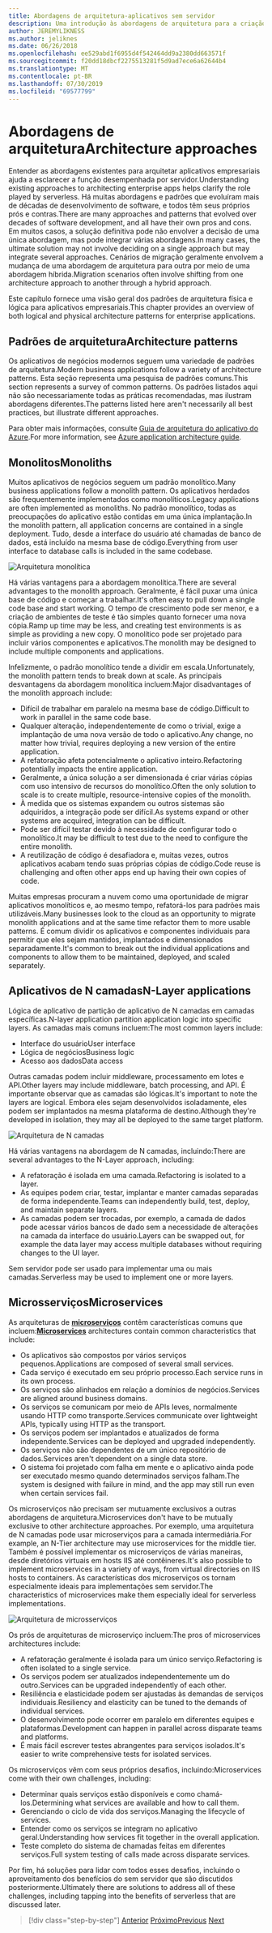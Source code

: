 ```yaml
---
title: Abordagens de arquitetura-aplicativos sem servidor
description: Uma introdução às abordagens de arquitetura para a criação de aplicativos empresariais baseados em nuvem, desde arquiteturas de N camadas até servidores.
author: JEREMYLIKNESS
ms.author: jeliknes
ms.date: 06/26/2018
ms.openlocfilehash: ee529abd1f6955d4f542464dd9a2380dd663571f
ms.sourcegitcommit: f20dd18dbcf2275513281f5d9ad7ece6a62644b4
ms.translationtype: MT
ms.contentlocale: pt-BR
ms.lasthandoff: 07/30/2019
ms.locfileid: "69577799"
---
```

# <a name="architecture-approaches"></a><span data-ttu-id="59ee7-103">Abordagens de arquitetura</span><span class="sxs-lookup"><span data-stu-id="59ee7-103">Architecture approaches</span></span>

<span data-ttu-id="59ee7-104">Entender as abordagens existentes para arquitetar aplicativos empresariais ajuda a esclarecer a função desempenhada por servidor.</span><span class="sxs-lookup"><span data-stu-id="59ee7-104">Understanding existing approaches to architecting enterprise apps helps clarify the role played by serverless.</span></span> <span data-ttu-id="59ee7-105">Há muitas abordagens e padrões que evoluíram mais de décadas de desenvolvimento de software, e todos têm seus próprios prós e contras.</span><span class="sxs-lookup"><span data-stu-id="59ee7-105">There are many approaches and patterns that evolved over decades of software development, and all have their own pros and cons.</span></span> <span data-ttu-id="59ee7-106">Em muitos casos, a solução definitiva pode não envolver a decisão de uma única abordagem, mas pode integrar várias abordagens.</span><span class="sxs-lookup"><span data-stu-id="59ee7-106">In many cases, the ultimate solution may not involve deciding on a single approach but may integrate several approaches.</span></span> <span data-ttu-id="59ee7-107">Cenários de migração geralmente envolvem a mudança de uma abordagem de arquitetura para outra por meio de uma abordagem híbrida.</span><span class="sxs-lookup"><span data-stu-id="59ee7-107">Migration scenarios often involve shifting from one architecture approach to another through a hybrid approach.</span></span>

<span data-ttu-id="59ee7-108">Este capítulo fornece uma visão geral dos padrões de arquitetura física e lógica para aplicativos empresariais.</span><span class="sxs-lookup"><span data-stu-id="59ee7-108">This chapter provides an overview of both logical and physical architecture patterns for enterprise applications.</span></span>

## <a name="architecture-patterns"></a><span data-ttu-id="59ee7-109">Padrões de arquitetura</span><span class="sxs-lookup"><span data-stu-id="59ee7-109">Architecture patterns</span></span>

<span data-ttu-id="59ee7-110">Os aplicativos de negócios modernos seguem uma variedade de padrões de arquitetura.</span><span class="sxs-lookup"><span data-stu-id="59ee7-110">Modern business applications follow a variety of architecture patterns.</span></span> <span data-ttu-id="59ee7-111">Esta seção representa uma pesquisa de padrões comuns.</span><span class="sxs-lookup"><span data-stu-id="59ee7-111">This section represents a survey of common patterns.</span></span> <span data-ttu-id="59ee7-112">Os padrões listados aqui não são necessariamente todas as práticas recomendadas, mas ilustram abordagens diferentes.</span><span class="sxs-lookup"><span data-stu-id="59ee7-112">The patterns listed here aren't necessarily all best practices, but illustrate different approaches.</span></span>

<span data-ttu-id="59ee7-113">Para obter mais informações, consulte [Guia de arquitetura do aplicativo do Azure](https://docs.microsoft.com/azure/architecture/guide/).</span><span class="sxs-lookup"><span data-stu-id="59ee7-113">For more information, see [Azure application architecture guide](https://docs.microsoft.com/azure/architecture/guide/).</span></span>

## <a name="monoliths"></a><span data-ttu-id="59ee7-114">Monolitos</span><span class="sxs-lookup"><span data-stu-id="59ee7-114">Monoliths</span></span>

<span data-ttu-id="59ee7-115">Muitos aplicativos de negócios seguem um padrão monolítico.</span><span class="sxs-lookup"><span data-stu-id="59ee7-115">Many business applications follow a monolith pattern.</span></span> <span data-ttu-id="59ee7-116">Os aplicativos herdados são frequentemente implementados como monolíticos.</span><span class="sxs-lookup"><span data-stu-id="59ee7-116">Legacy applications are often implemented as monoliths.</span></span> <span data-ttu-id="59ee7-117">No padrão monolítico, todas as preocupações do aplicativo estão contidas em uma única implantação.</span><span class="sxs-lookup"><span data-stu-id="59ee7-117">In the monolith pattern, all application concerns are contained in a single deployment.</span></span> <span data-ttu-id="59ee7-118">Tudo, desde a interface do usuário até chamadas de banco de dados, está incluído na mesma base de código.</span><span class="sxs-lookup"><span data-stu-id="59ee7-118">Everything from user interface to database calls is included in the same codebase.</span></span>

![Arquitetura monolítica](./media/monolith-architecture.png)

<span data-ttu-id="59ee7-120">Há várias vantagens para a abordagem monolítica.</span><span class="sxs-lookup"><span data-stu-id="59ee7-120">There are several advantages to the monolith approach.</span></span> <span data-ttu-id="59ee7-121">Geralmente, é fácil puxar uma única base de código e começar a trabalhar.</span><span class="sxs-lookup"><span data-stu-id="59ee7-121">It's often easy to pull down a single code base and start working.</span></span> <span data-ttu-id="59ee7-122">O tempo de crescimento pode ser menor, e a criação de ambientes de teste é tão simples quanto fornecer uma nova cópia.</span><span class="sxs-lookup"><span data-stu-id="59ee7-122">Ramp up time may be less, and creating test environments is as simple as providing a new copy.</span></span> <span data-ttu-id="59ee7-123">O monolítico pode ser projetado para incluir vários componentes e aplicativos.</span><span class="sxs-lookup"><span data-stu-id="59ee7-123">The monolith may be designed to include multiple components and applications.</span></span>

<span data-ttu-id="59ee7-124">Infelizmente, o padrão monolítico tende a dividir em escala.</span><span class="sxs-lookup"><span data-stu-id="59ee7-124">Unfortunately, the monolith pattern tends to break down at scale.</span></span> <span data-ttu-id="59ee7-125">As principais desvantagens da abordagem monolítica incluem:</span><span class="sxs-lookup"><span data-stu-id="59ee7-125">Major disadvantages of the monolith approach include:</span></span>

* <span data-ttu-id="59ee7-126">Difícil de trabalhar em paralelo na mesma base de código.</span><span class="sxs-lookup"><span data-stu-id="59ee7-126">Difficult to work in parallel in the same code base.</span></span>
* <span data-ttu-id="59ee7-127">Qualquer alteração, independentemente de como o trivial, exige a implantação de uma nova versão de todo o aplicativo.</span><span class="sxs-lookup"><span data-stu-id="59ee7-127">Any change, no matter how trivial, requires deploying a new version of the entire application.</span></span>
* <span data-ttu-id="59ee7-128">A refatoração afeta potencialmente o aplicativo inteiro.</span><span class="sxs-lookup"><span data-stu-id="59ee7-128">Refactoring potentially impacts the entire application.</span></span>
* <span data-ttu-id="59ee7-129">Geralmente, a única solução a ser dimensionada é criar várias cópias com uso intensivo de recursos do monolítico.</span><span class="sxs-lookup"><span data-stu-id="59ee7-129">Often the only solution to scale is to create multiple, resource-intensive copies of the monolith.</span></span>
* <span data-ttu-id="59ee7-130">À medida que os sistemas expandem ou outros sistemas são adquiridos, a integração pode ser difícil.</span><span class="sxs-lookup"><span data-stu-id="59ee7-130">As systems expand or other systems are acquired, integration can be difficult.</span></span>
* <span data-ttu-id="59ee7-131">Pode ser difícil testar devido à necessidade de configurar todo o monolítico.</span><span class="sxs-lookup"><span data-stu-id="59ee7-131">It may be difficult to test due to the need to configure the entire monolith.</span></span>
* <span data-ttu-id="59ee7-132">A reutilização de código é desafiadora e, muitas vezes, outros aplicativos acabam tendo suas próprias cópias de código.</span><span class="sxs-lookup"><span data-stu-id="59ee7-132">Code reuse is challenging and often other apps end up having their own copies of code.</span></span>

<span data-ttu-id="59ee7-133">Muitas empresas procuram a nuvem como uma oportunidade de migrar aplicativos monolíticos e, ao mesmo tempo, refatorá-los para padrões mais utilizáveis.</span><span class="sxs-lookup"><span data-stu-id="59ee7-133">Many businesses look to the cloud as an opportunity to migrate monolith applications and at the same time refactor them to more usable patterns.</span></span> <span data-ttu-id="59ee7-134">É comum dividir os aplicativos e componentes individuais para permitir que eles sejam mantidos, implantados e dimensionados separadamente.</span><span class="sxs-lookup"><span data-stu-id="59ee7-134">It's common to break out the individual applications and components to allow them to be maintained, deployed, and scaled separately.</span></span>

## <a name="n-layer-applications"></a><span data-ttu-id="59ee7-135">Aplicativos de N camadas</span><span class="sxs-lookup"><span data-stu-id="59ee7-135">N-Layer applications</span></span>

<span data-ttu-id="59ee7-136">Lógica de aplicativo de partição de aplicativo de N camadas em camadas específicas.</span><span class="sxs-lookup"><span data-stu-id="59ee7-136">N-layer application partition application logic into specific layers.</span></span> <span data-ttu-id="59ee7-137">As camadas mais comuns incluem:</span><span class="sxs-lookup"><span data-stu-id="59ee7-137">The most common layers include:</span></span>

* <span data-ttu-id="59ee7-138">Interface do usuário</span><span class="sxs-lookup"><span data-stu-id="59ee7-138">User interface</span></span>
* <span data-ttu-id="59ee7-139">Lógica de negócios</span><span class="sxs-lookup"><span data-stu-id="59ee7-139">Business logic</span></span>
* <span data-ttu-id="59ee7-140">Acesso aos dados</span><span class="sxs-lookup"><span data-stu-id="59ee7-140">Data access</span></span>

<span data-ttu-id="59ee7-141">Outras camadas podem incluir middleware, processamento em lotes e API.</span><span class="sxs-lookup"><span data-stu-id="59ee7-141">Other layers may include middleware, batch processing, and API.</span></span> <span data-ttu-id="59ee7-142">É importante observar que as camadas são lógicas.</span><span class="sxs-lookup"><span data-stu-id="59ee7-142">It's important to note the layers are logical.</span></span> <span data-ttu-id="59ee7-143">Embora eles sejam desenvolvidos isoladamente, eles podem ser implantados na mesma plataforma de destino.</span><span class="sxs-lookup"><span data-stu-id="59ee7-143">Although they're developed in isolation, they may all be deployed to the same target platform.</span></span>

![Arquitetura de N camadas](./media/n-layer-architecture.png)

<span data-ttu-id="59ee7-145">Há várias vantagens na abordagem de N camadas, incluindo:</span><span class="sxs-lookup"><span data-stu-id="59ee7-145">There are several advantages to the N-Layer approach, including:</span></span>

* <span data-ttu-id="59ee7-146">A refatoração é isolada em uma camada.</span><span class="sxs-lookup"><span data-stu-id="59ee7-146">Refactoring is isolated to a layer.</span></span>
* <span data-ttu-id="59ee7-147">As equipes podem criar, testar, implantar e manter camadas separadas de forma independente.</span><span class="sxs-lookup"><span data-stu-id="59ee7-147">Teams can independently build, test, deploy, and maintain separate layers.</span></span>
* <span data-ttu-id="59ee7-148">As camadas podem ser trocadas, por exemplo, a camada de dados pode acessar vários bancos de dado sem a necessidade de alterações na camada da interface do usuário.</span><span class="sxs-lookup"><span data-stu-id="59ee7-148">Layers can be swapped out, for example the data layer may access multiple databases without requiring changes to the UI layer.</span></span>

<span data-ttu-id="59ee7-149">Sem servidor pode ser usado para implementar uma ou mais camadas.</span><span class="sxs-lookup"><span data-stu-id="59ee7-149">Serverless may be used to implement one or more layers.</span></span>

## <a name="microservices"></a><span data-ttu-id="59ee7-150">Microsserviços</span><span class="sxs-lookup"><span data-stu-id="59ee7-150">Microservices</span></span>

<span data-ttu-id="59ee7-151">As arquiteturas de **[microserviços](https://docs.microsoft.com/azure/architecture/guide/architecture-styles/microservices)** contêm características comuns que incluem:</span><span class="sxs-lookup"><span data-stu-id="59ee7-151">**[Microservices](https://docs.microsoft.com/azure/architecture/guide/architecture-styles/microservices)** architectures contain common characteristics that include:</span></span>

* <span data-ttu-id="59ee7-152">Os aplicativos são compostos por vários serviços pequenos.</span><span class="sxs-lookup"><span data-stu-id="59ee7-152">Applications are composed of several small services.</span></span>
* <span data-ttu-id="59ee7-153">Cada serviço é executado em seu próprio processo.</span><span class="sxs-lookup"><span data-stu-id="59ee7-153">Each service runs in its own process.</span></span>
* <span data-ttu-id="59ee7-154">Os serviços são alinhados em relação a domínios de negócios.</span><span class="sxs-lookup"><span data-stu-id="59ee7-154">Services are aligned around business domains.</span></span>
* <span data-ttu-id="59ee7-155">Os serviços se comunicam por meio de APIs leves, normalmente usando HTTP como transporte.</span><span class="sxs-lookup"><span data-stu-id="59ee7-155">Services communicate over lightweight APIs, typically using HTTP as the transport.</span></span>
* <span data-ttu-id="59ee7-156">Os serviços podem ser implantados e atualizados de forma independente.</span><span class="sxs-lookup"><span data-stu-id="59ee7-156">Services can be deployed and upgraded independently.</span></span>
* <span data-ttu-id="59ee7-157">Os serviços não são dependentes de um único repositório de dados.</span><span class="sxs-lookup"><span data-stu-id="59ee7-157">Services aren't dependent on a single data store.</span></span>
* <span data-ttu-id="59ee7-158">O sistema foi projetado com falha em mente e o aplicativo ainda pode ser executado mesmo quando determinados serviços falham.</span><span class="sxs-lookup"><span data-stu-id="59ee7-158">The system is designed with failure in mind, and the app may still run even when certain services fail.</span></span>

<span data-ttu-id="59ee7-159">Os microserviços não precisam ser mutuamente exclusivos a outras abordagens de arquitetura.</span><span class="sxs-lookup"><span data-stu-id="59ee7-159">Microservices don't have to be mutually exclusive to other architecture approaches.</span></span> <span data-ttu-id="59ee7-160">Por exemplo, uma arquitetura de N camadas pode usar microserviços para a camada intermediária.</span><span class="sxs-lookup"><span data-stu-id="59ee7-160">For example, an N-Tier architecture may use microservices for the middle tier.</span></span> <span data-ttu-id="59ee7-161">Também é possível implementar os microserviços de várias maneiras, desde diretórios virtuais em hosts IIS até contêineres.</span><span class="sxs-lookup"><span data-stu-id="59ee7-161">It's also possible to implement microservices in a variety of ways, from virtual directories on IIS hosts to containers.</span></span> <span data-ttu-id="59ee7-162">As características dos microserviços os tornam especialmente ideais para implementações sem servidor.</span><span class="sxs-lookup"><span data-stu-id="59ee7-162">The characteristics of microservices make them especially ideal for serverless implementations.</span></span>

![Arquitetura de microsserviços](./media/microservices-architecture.png)

<span data-ttu-id="59ee7-164">Os prós de arquiteturas de microserviço incluem:</span><span class="sxs-lookup"><span data-stu-id="59ee7-164">The pros of microservices architectures include:</span></span>

* <span data-ttu-id="59ee7-165">A refatoração geralmente é isolada para um único serviço.</span><span class="sxs-lookup"><span data-stu-id="59ee7-165">Refactoring is often isolated to a single service.</span></span>
* <span data-ttu-id="59ee7-166">Os serviços podem ser atualizados independentemente um do outro.</span><span class="sxs-lookup"><span data-stu-id="59ee7-166">Services can be upgraded independently of each other.</span></span>
* <span data-ttu-id="59ee7-167">Resiliência e elasticidade podem ser ajustadas às demandas de serviços individuais.</span><span class="sxs-lookup"><span data-stu-id="59ee7-167">Resiliency and elasticity can be tuned to the demands of individual services.</span></span>
* <span data-ttu-id="59ee7-168">O desenvolvimento pode ocorrer em paralelo em diferentes equipes e plataformas.</span><span class="sxs-lookup"><span data-stu-id="59ee7-168">Development can happen in parallel across disparate teams and platforms.</span></span>
* <span data-ttu-id="59ee7-169">É mais fácil escrever testes abrangentes para serviços isolados.</span><span class="sxs-lookup"><span data-stu-id="59ee7-169">It's easier to write comprehensive tests for isolated services.</span></span>

<span data-ttu-id="59ee7-170">Os microserviços vêm com seus próprios desafios, incluindo:</span><span class="sxs-lookup"><span data-stu-id="59ee7-170">Microservices come with their own challenges, including:</span></span>

* <span data-ttu-id="59ee7-171">Determinar quais serviços estão disponíveis e como chamá-los.</span><span class="sxs-lookup"><span data-stu-id="59ee7-171">Determining what services are available and how to call them.</span></span>
* <span data-ttu-id="59ee7-172">Gerenciando o ciclo de vida dos serviços.</span><span class="sxs-lookup"><span data-stu-id="59ee7-172">Managing the lifecycle of services.</span></span>
* <span data-ttu-id="59ee7-173">Entender como os serviços se integram no aplicativo geral.</span><span class="sxs-lookup"><span data-stu-id="59ee7-173">Understanding how services fit together in the overall application.</span></span>
* <span data-ttu-id="59ee7-174">Teste completo do sistema de chamadas feitas em diferentes serviços.</span><span class="sxs-lookup"><span data-stu-id="59ee7-174">Full system testing of calls made across disparate services.</span></span>

<span data-ttu-id="59ee7-175">Por fim, há soluções para lidar com todos esses desafios, incluindo o aproveitamento dos benefícios do sem servidor que são discutidos posteriormente.</span><span class="sxs-lookup"><span data-stu-id="59ee7-175">Ultimately there are solutions to address all of these challenges, including tapping into the benefits of serverless that are discussed later.</span></span>

>[!div class="step-by-step"]
><span data-ttu-id="59ee7-176">[Anterior](index.md)
>[Próximo](architecture-deployment-approaches.md)</span><span class="sxs-lookup"><span data-stu-id="59ee7-176">[Previous](index.md)
[Next](architecture-deployment-approaches.md)</span></span>
